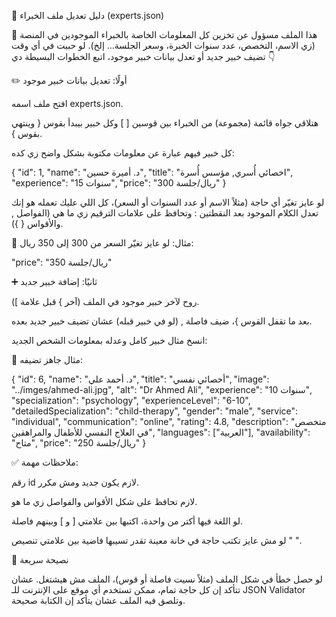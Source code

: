 📁 دليل تعديل ملف الخبراء (experts.json)

📌 هذا الملف مسؤول عن تخزين كل المعلومات الخاصة بالخبراء الموجودين في المنصة (زي الاسم، التخصص، عدد سنوات الخبرة، وسعر الجلسة… إلخ).
لو حبيت في أي وقت تضيف خبير جديد أو تعدل بيانات خبير موجود، اتبع الخطوات البسيطة دي 👇

✏️ أولًا: تعديل بيانات خبير موجود

افتح ملف اسمه experts.json.

هتلاقي جواه قائمة (مجموعة) من الخبراء بين قوسين [ ] وكل خبير بيبدأ بقوس { وينتهي بقوس }.

كل خبير فيهم عبارة عن معلومات مكتوبة بشكل واضح زي كده:

{
  "id": 1,
  "name": "د. أميرة حسين",
  "title": "اخصائي أُسري, مؤسس أُسرة",
  "experience": "15 سنوات",
  "price": "300 ريال/جلسة"
}


لو عايز تغيّر أي حاجة (مثلاً الاسم أو عدد السنوات أو السعر)، كل اللي عليك تعمله هو إنك تعدل الكلام الموجود بعد النقطتين : وتحافظ على علامات الترقيم زي ما هي (الفواصل , والأقواس { }).

📍 مثال: لو عايز تغيّر السعر من 300 إلى 350 ريال:

"price": "350 ريال/جلسة"

➕ ثانيًا: إضافة خبير جديد

روح لآخر خبير موجود في الملف (آخر } قبل علامة ]).

بعد ما تقفل القوس }، ضيف فاصلة , (لو في خبير قبله) عشان تضيف خبير جديد بعده.

انسخ مثال خبير كامل وعدله بمعلومات الشخص الجديد:

📍 مثال جاهز تضيفه:

{
  "id": 6,
  "name": "د. أحمد علي",
  "title": "أخصائي نفسي",
  "image": "../imges/ahmed-ali.jpg",
  "alt": "Dr Ahmed Ali",
  "experience": "10 سنوات",
  "specialization": "psychology",
  "experienceLevel": "6-10",
  "detailedSpecialization": "child-therapy",
  "gender": "male",
  "service": "individual",
  "communication": "online",
  "rating": 4.8,
  "description": "متخصص في العلاج النفسي للأطفال والمراهقين",
  "languages": ["العربية"],
  "availability": "متاح",
  "price": "250 ريال/جلسة"
}


✅ ملاحظات مهمة:

رقم id لازم يكون جديد ومش مكرر.

لازم تحافظ على شكل الأقواس والفواصل زي ما هو.

لو اللغة فيها أكتر من واحدة، اكتبها بين علامتي [ و ] وبينهم فاصلة.

لو مش عايز تكتب حاجة في خانة معينة تقدر تسيبها فاضية بين علامتي تنصيص " ".

🧪 نصيحة سريعة

لو حصل خطأ في شكل الملف (مثلاً نسيت فاصلة أو قوس)، الملف مش هيشتغل. عشان تتأكد إن كل حاجة تمام، ممكن تستخدم أي موقع على الإنترنت للـ JSON Validator وتلصق فيه الملف عشان يتأكد إن الكتابة صحيحة.
